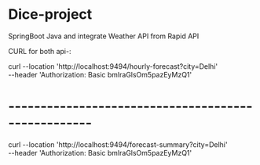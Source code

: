 # Dice-project
SpringBoot Java and integrate Weather API from Rapid API

CURL for both api-:

curl --location 'http://localhost:9494/hourly-forecast?city=Delhi' \
--header 'Authorization: Basic bmlraGlsOm5pazEyMzQ1'

# ---------------------------------------------------

curl --location 'http://localhost:9494/forecast-summary?city=Delhi' \
--header 'Authorization: Basic bmlraGlsOm5pazEyMzQ1'
